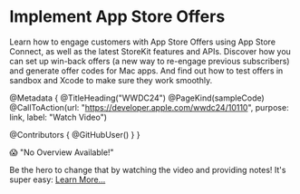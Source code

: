 # Implement App Store Offers

Learn how to engage customers with App Store Offers using App Store Connect, as well as the latest StoreKit features and APIs. Discover how you can set up win-back offers (a new way to re-engage previous subscribers) and generate offer codes for Mac apps. And find out how to test offers in sandbox and Xcode to make sure they work smoothly.

@Metadata {
   @TitleHeading("WWDC24")
   @PageKind(sampleCode)
   @CallToAction(url: "https://developer.apple.com/wwdc24/10110", purpose: link, label: "Watch Video")

   @Contributors {
      @GitHubUser(<replace this with your GitHub handle>)
   }
}

😱 "No Overview Available!"

Be the hero to change that by watching the video and providing notes! It's super easy:
 [Learn More…](https://wwdcnotes.github.io/WWDCNotes/documentation/wwdcnotes/contributing)
